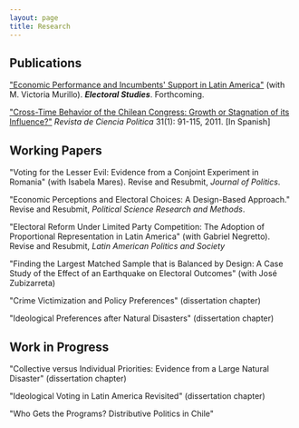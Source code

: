```yaml
---
layout: page
title: Research
---
```


## Publications

["Economic Performance and Incumbents' Support in Latin America"](http://www.sciencedirect.com/science/article/pii/S0261379416302244) (with M.
Victoria Murillo). ***Electoral Studies***. Forthcoming.

["Cross-Time Behavior of the Chilean Congress: Growth or Stagnation of its Influence?"](http://www.scielo.cl/pdf/revcipol/v31n1/art05.pdf) *Revista de Ciencia Politica* 31(1): 91-115, 2011. [In Spanish]

## Working Papers

"Voting for the Lesser Evil: Evidence from a Conjoint Experiment in Romania" (with Isabela Mares). Revise and Resubmit, *Journal of Politics*.

"Economic Perceptions and Electoral Choices: A Design-Based Approach." Revise and Resubmit, *Political Science Research and Methods*.

"Electoral Reform Under Limited Party Competition: The Adoption of Proportional Representation in Latin America" (with Gabriel Negretto). Revise and Resubmit, *Latin American Politics and Society*

"Finding the Largest Matched Sample that is Balanced by Design: A Case Study of the Effect of an Earthquake on Electoral Outcomes" (with José Zubizarreta)

"Crime Victimization and Policy Preferences" (dissertation chapter)

"Ideological Preferences after Natural Disasters" (dissertation chapter)

## Work in Progress

"Collective versus Individual Priorities: Evidence from a Large Natural Disaster" (dissertation chapter) 

"Ideological Voting in Latin America Revisited" (dissertation chapter) 

"Who Gets the Programs? Distributive Politics in Chile"
